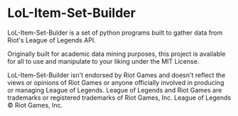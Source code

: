 # LoL-Item-Set-Builder

LoL-Item-Set-Bulder is a set of python programs built to gather data from Riot's League of Legends API.

Originally built for academic data mining purposes, this project is available for all to use and manipulate to your liking under the MIT License.

LoL-Item-Set-Builder isn't endorsed by Riot Games and doesn't reflect the views or opinions of Riot Games or anyone officially involved in producing or managing League of Legends. League of Legends and Riot Games are trademarks or registered trademarks of Riot Games, Inc. League of Legends © Riot Games, Inc.

